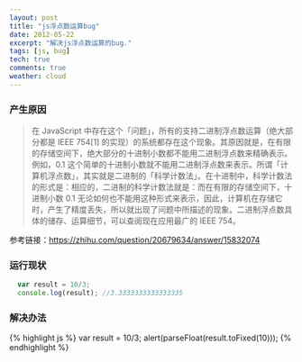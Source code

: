 ```yaml
---
layout: post
title: "js浮点数运算bug"
date: 2012-05-22
excerpt: "解决js浮点数运算的bug."
tags: [js, bug]
tech: true
comments: true
weather: cloud
---
```


### 产生原因
  >   在 JavaScript 中存在这个「问题」，所有的支持二进制浮点数运算（绝大部分都是 IEEE 754[1] 的实现）的系统都存在这个现象。其原因就是，在有限的存储空间下，绝大部分的十进制小数都不能用二进制浮点数来精确表示。例如，0.1 这个简单的十进制小数就不能用二进制浮点数来表示。所谓「计算机浮点数」，其实就是二进制的「科学计数法」。在十进制中，科学计数法的形式是：相应的，二进制的科学计数法就是：而在有限的存储空间下，十进制小数 0.1 无论如何也不能用这种形式来表示，因此，计算机在存储它时，产生了精度丢失，所以就出现了问题中所描述的现象。二进制浮点数具体的储存、运算细节，可以查阅现在应用最广的 IEEE 754。

参考链接：<https://zhihu.com/question/20679634/answer/15832074>


### 运行现状
``` javascript
  var result = 10/3;
  console.log(result); //3.3333333333333335
```


### 解决办法
  {% highlight js %}
  var result = 10/3;
  alert(parseFloat(result.toFixed(10)));
  {% endhighlight %}